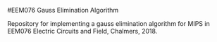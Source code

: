 #EEM076 Gauss Elimination Algorithm

Repository for implementing a gauss elimination algorithm for MIPS in EEM076 Electric Circuits and Field, Chalmers, 2018.